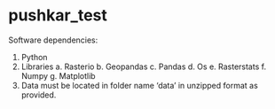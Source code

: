# pushkar_test
Software dependencies:
1.	Python
2.	Libraries 
  a.	Rasterio
  b.	Geopandas
  c.	Pandas
  d.	Os
  e.	Rasterstats
  f.	Numpy
  g.	Matplotlib
3.	Data must be located in folder name ‘data’ in unzipped format as provided. 

